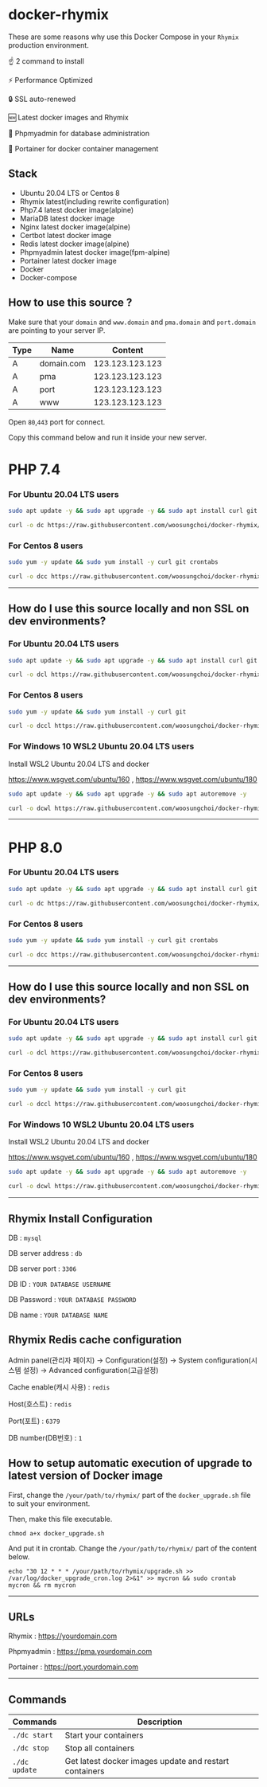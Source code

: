 # docker-rhymix

These are some reasons why use this Docker Compose in your `Rhymix` production environment.

☝️ 2 command to install

⚡ Performance Optimized

🔒 SSL auto-renewed

🆕 Latest docker images and Rhymix

🚧 Phpmyadmin for database administration

🚢 Portainer for docker container management

## Stack

- Ubuntu 20.04 LTS or Centos 8
- Rhymix latest(including rewrite configuration)
- Php7.4 latest docker image(alpine)
- MariaDB latest docker image
- Nginx latest docker image(alpine)
- Certbot latest docker image
- Redis latest docker image(alpine)
- Phpmyadmin latest docker image(fpm-alpine)
- Portainer latest docker image
- Docker
- Docker-compose

## How to use this source ?

Make sure that your `domain` and `www.domain` and `pma.domain` and `port.domain` are pointing to your server IP.

| Type | Name | Content |
| - | - | - |
| A | domain.com | 123.123.123.123 |
| A | pma | 123.123.123.123 |
| A | port | 123.123.123.123 |
| A | www | 123.123.123.123 |

Open `80`,`443` port for connect.

Copy this command below and run it inside your new server. 

# PHP 7.4

### For Ubuntu 20.04 LTS users

```bash
sudo apt update -y && sudo apt upgrade -y && sudo apt install curl git cron -y && sudo apt autoremove -y
```

```bash
curl -o dc https://raw.githubusercontent.com/woosungchoi/docker-rhymix/main/dc && bash dc setup && rm -f dc
```

### For Centos 8 users

```bash
sudo yum -y update && sudo yum install -y curl git crontabs
```

```bash
curl -o dcc https://raw.githubusercontent.com/woosungchoi/docker-rhymix/main/dcc && bash dcc setup && rm -f dcc
```

---

## How do I use this source locally and non SSL on dev environments?

### For Ubuntu 20.04 LTS users

```bash
sudo apt update -y && sudo apt upgrade -y && sudo apt install curl git -y && sudo apt autoremove -y
```

```bash
curl -o dcl https://raw.githubusercontent.com/woosungchoi/docker-rhymix/main/dcl && bash dcl setup && rm -f dcl
```

### For Centos 8 users

```bash
sudo yum -y update && sudo yum install -y curl git
```

```bash
curl -o dccl https://raw.githubusercontent.com/woosungchoi/docker-rhymix/main/dccl && bash dccl setup && rm -f dccl
```

### For Windows 10 WSL2 Ubuntu 20.04 LTS users

Install WSL2 Ubuntu 20.04 LTS and docker

https://www.wsgvet.com/ubuntu/160 , https://www.wsgvet.com/ubuntu/180

```bash
sudo apt update -y && sudo apt upgrade -y && sudo apt autoremove -y
```

```bash
curl -o dcwl https://raw.githubusercontent.com/woosungchoi/docker-rhymix/main/dcwl && bash dcwl setup && rm -f dcwl
```

---

# PHP 8.0

### For Ubuntu 20.04 LTS users

```bash
sudo apt update -y && sudo apt upgrade -y && sudo apt install curl git cron -y && sudo apt autoremove -y
```

```bash
curl -o dc https://raw.githubusercontent.com/woosungchoi/docker-rhymix/main/dc-8.0 && bash dc setup && rm -f dc
```

### For Centos 8 users

```bash
sudo yum -y update && sudo yum install -y curl git crontabs
```

```bash
curl -o dcc https://raw.githubusercontent.com/woosungchoi/docker-rhymix/main/dcc-8.0 && bash dcc setup && rm -f dcc
```

---

## How do I use this source locally and non SSL on dev environments?

### For Ubuntu 20.04 LTS users

```bash
sudo apt update -y && sudo apt upgrade -y && sudo apt install curl git -y && sudo apt autoremove -y
```

```bash
curl -o dcl https://raw.githubusercontent.com/woosungchoi/docker-rhymix/main/dcl-8.0 && bash dcl setup && rm -f dcl
```

### For Centos 8 users

```bash
sudo yum -y update && sudo yum install -y curl git
```

```bash
curl -o dccl https://raw.githubusercontent.com/woosungchoi/docker-rhymix/main/dccl-8.0 && bash dccl setup && rm -f dccl
```

### For Windows 10 WSL2 Ubuntu 20.04 LTS users

Install WSL2 Ubuntu 20.04 LTS and docker

https://www.wsgvet.com/ubuntu/160 , https://www.wsgvet.com/ubuntu/180

```bash
sudo apt update -y && sudo apt upgrade -y && sudo apt autoremove -y
```

```bash
curl -o dcwl https://raw.githubusercontent.com/woosungchoi/docker-rhymix/main/dcwl-8.0 && bash dcwl setup && rm -f dcwl
```

---

## Rhymix Install Configuration

DB : `mysql`

DB server address : `db`

DB server port : `3306`

DB ID : `YOUR DATABASE USERNAME`

DB Password : `YOUR DATABASE PASSWORD`

DB name : `YOUR DATABASE NAME`


## Rhymix Redis cache configuration

Admin panel(관리자 페이지) -> Configuration(설정) -> System configuration(시스템 설정) -> Advanced configuration(고급설정)

Cache enable(캐시 사용) : `redis`

Host(호스트) : `redis`

Port(포트) : `6379`

DB number(DB번호) : `1`

## How to setup automatic execution of upgrade to latest version of Docker image

First, change the `/your/path/to/rhymix/` part of the `docker_upgrade.sh` file to suit your environment.

Then, make this file executable.

```
chmod a+x docker_upgrade.sh
```

And put it in crontab. Change the `/your/path/to/rhymix/` part of the content below.

```
echo "30 12 * * * /your/path/to/rhymix/upgrade.sh >> /var/log/docker_upgrade_cron.log 2>&1" >> mycron && sudo crontab mycron && rm mycron
```

---

## URLs

Rhymix : https://yourdomain.com

Phpmyadmin : https://pma.yourdomain.com

Portainer : https://port.yourdomain.com

---

## Commands

| Commands  | Description  |
|---|---|
| `./dc start`  | Start your containers  |
| `./dc stop`  | Stop all containers  |
| `./dc update`  | Get latest docker images update and restart containers |
